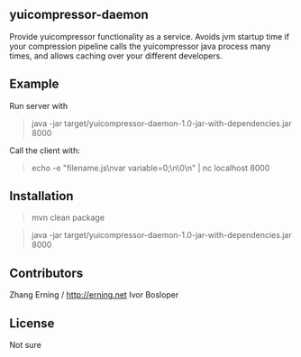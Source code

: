 ## yuicompressor-daemon

Provide yuicompressor functionality as a service. Avoids jvm startup time if your compression pipeline calls the yuicompressor java process many times, and allows caching over your different developers.

## Example

Run server with

> java -jar target/yuicompressor-daemon-1.0-jar-with-dependencies.jar 8000

Call the client with:

> echo -e "filename.js\nvar variable=0;\n\0\n" | nc localhost 8000

## Installation

> mvn clean package

> java -jar target/yuicompressor-daemon-1.0-jar-with-dependencies.jar 8000

## Contributors

Zhang Erning / http://erning.net
Ivor Bosloper

## License

Not sure
